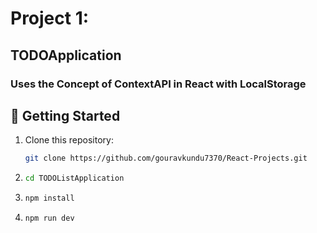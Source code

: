 # Project 1:

## TODOApplication

### Uses the Concept of **ContextAPI** in React with **LocalStorage**

## 🚀 Getting Started

1. Clone this repository:
   ```bash
   git clone https://github.com/gouravkundu7370/React-Projects.git
   ```
2. ```bash
   cd TODOListApplication
   ```
3. ```bash
   npm install
   ```
4. ```bash
   npm run dev
   ```
